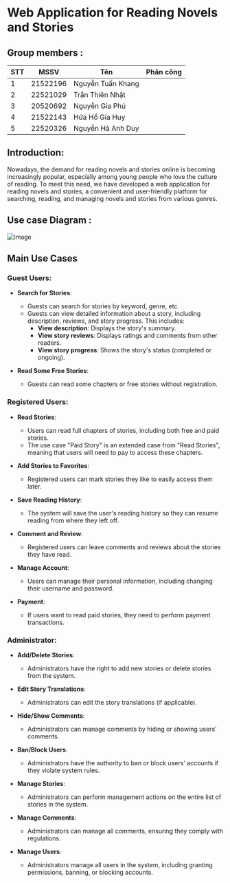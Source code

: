 # Web Application for Reading Novels and Stories

## Group members :

| STT | MSSV     | Tên               | Phân công           |
|-----|----------|-------------------|---------------------|
| 1   | 21522196 | Nguyễn Tuấn Khang  |                     |
| 2   | 22521029 | Trần Thiên Nhật    |                     |
| 3   | 20520692 | Nguyễn Gia Phú     |                     |
| 4   | 21522143 | Hứa Hồ Gia Huy     |                     |
| 5   | 22520326 | Nguyễn Hà Anh Duy  |                     |

## Introduction:

Nowadays, the demand for reading novels and stories online is becoming increasingly popular, especially among young people who love the culture of reading. To meet this need, we have developed a web application for reading novels and stories, a convenient and user-friendly platform for searching, reading, and managing novels and stories from various genres.

## Use case Diagram : 

![image](https://github.com/user-attachments/assets/dfc2f3a1-4554-4638-b906-d4ab1aa1893c)

## Main Use Cases

### Guest Users:
- **Search for Stories**:
  - Guests can search for stories by keyword, genre, etc.
  - Guests can view detailed information about a story, including description, reviews, and story progress. This includes:
    - **View description**: Displays the story's summary.
    - **View story reviews**: Displays ratings and comments from other readers.
    - **View story progress**: Shows the story's status (completed or ongoing).

- **Read Some Free Stories**:
  - Guests can read some chapters or free stories without registration.

### Registered Users:
- **Read Stories**:
  - Users can read full chapters of stories, including both free and paid stories.
  - The use case "Paid Story" is an extended case from "Read Stories", meaning that users will need to pay to access these chapters.

- **Add Stories to Favorites**:
  - Registered users can mark stories they like to easily access them later.

- **Save Reading History**:
  - The system will save the user's reading history so they can resume reading from where they left off.

- **Comment and Review**:
  - Registered users can leave comments and reviews about the stories they have read.

- **Manage Account**:
  - Users can manage their personal information, including changing their username and password.

- **Payment**:
  - If users want to read paid stories, they need to perform payment transactions.

### Administrator:
- **Add/Delete Stories**:
  - Administrators have the right to add new stories or delete stories from the system.

- **Edit Story Translations**:
  - Administrators can edit the story translations (if applicable).

- **Hide/Show Comments**:
  - Administrators can manage comments by hiding or showing users' comments.

- **Ban/Block Users**:
  - Administrators have the authority to ban or block users' accounts if they violate system rules.

- **Manage Stories**:
  - Administrators can perform management actions on the entire list of stories in the system.

- **Manage Comments**:
  - Administrators can manage all comments, ensuring they comply with regulations.

- **Manage Users**:
  - Administrators manage all users in the system, including granting permissions, banning, or blocking accounts.
